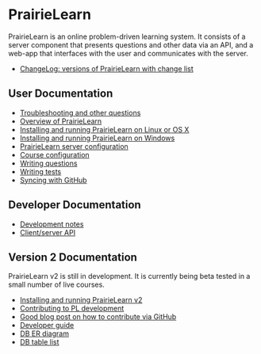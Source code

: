 
# PrairieLearn

PrairieLearn is an online problem-driven learning system. It consists
of a server component that presents questions and other data via an
API, and a web-app that interfaces with the user and communicates with
the server.

* [ChangeLog: versions of PrairieLearn with change list](https://github.com/PrairieLearn/PrairieLearn/blob/master/ChangeLog.md)

## User Documentation

* [Troubleshooting and other questions](https://github.com/PrairieLearn/PrairieLearn/blob/master/doc/faq.md)
* [Overview of PrairieLearn](https://github.com/PrairieLearn/PrairieLearn/blob/master/doc/overview.md)
* [Installing and running PrairieLearn on Linux or OS X](https://github.com/PrairieLearn/PrairieLearn/blob/master/doc/installingLinux.md)
* [Installing and running PrairieLearn on Windows](https://github.com/PrairieLearn/PrairieLearn/blob/master/doc/installingWindows.md)
* [PrairieLearn server configuration](https://github.com/PrairieLearn/PrairieLearn/blob/master/doc/serverConfig.md)
* [Course configuration](https://github.com/PrairieLearn/PrairieLearn/blob/master/doc/courseConfig.md)
* [Writing questions](https://github.com/PrairieLearn/PrairieLearn/blob/master/doc/writingQuestions.md)
* [Writing tests](https://github.com/PrairieLearn/PrairieLearn/blob/master/doc/writingTests.md)
* [Syncing with GitHub](https://github.com/PrairieLearn/PrairieLearn/blob/master/doc/sync.md)

## Developer Documentation

* [Development notes](https://github.com/PrairieLearn/PrairieLearn/blob/master/doc/devNotes.md)
* [Client/server API](https://github.com/PrairieLearn/PrairieLearn/blob/master/doc/api.md)

## Version 2 Documentation

PrairieLearn v2 is still in development. It is currently being beta tested in a small number of live courses.

* [Installing and running PrairieLearn v2](https://github.com/PrairieLearn/PrairieLearn/blob/master/v2/doc/installing.md)
* [Contributing to PL development](https://github.com/PrairieLearn/PrairieLearn/blob/master/v2/doc/contributing.md)
* [Good blog post on how to contribute via GitHub](http://blog.davidecoppola.com/2016/11/howto-contribute-to-open-source-project-on-github/)
* [Developer guide](https://github.com/PrairieLearn/PrairieLearn/blob/master/v2/doc/dev-guide.md)
* [DB ER diagram](https://github.com/PrairieLearn/PrairieLearn/blob/master/v2/doc/models.pdf)
* [DB table list](https://github.com/PrairieLearn/PrairieLearn/blob/master/v2/doc/tables.txt)
